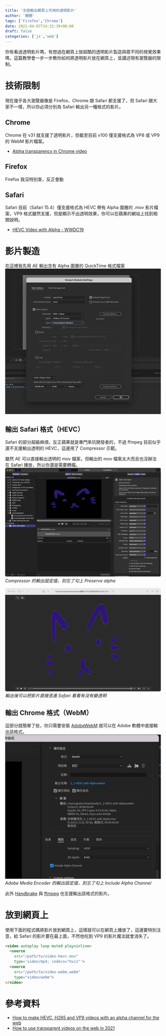 ```yaml
---
title: '怎麼輸出網頁上可用的透明影片'
author: '勝勝'
tags: ['Firefox','Chrome'] 
date: 2022-04-07T14:32:39+08:00
draft: false
categories: ['js','web']
---
```

你有看過透明影片嗎，有想過在網頁上放超酷的透明影片製造與眾不同的視覺效果嗎，這篇教學會一步一步教你如何將透明影片放在網頁上，並講述現有瀏覽器的限制。
# 技術限制
現在幾乎各大瀏覽器像是 Firefox、Chrome 跟 Safari 都支援了，但 Safari 跟大家不一樣，所以你必須分別為 Safari 輸出另一種格式的影片。 

## Chrome
Chrome 在 v31 就支援了透明影片，但截至目前 v100 僅支援格式為 VP8 或 VP9 的 WebM 影片檔案。
- [Alpha transparency in Chrome video](https://developer.chrome.com/blog/alpha-transparency-in-chrome-video/)
## Firefox
Firefox 我沒特別查，反正會動
## Safari
Safari 目前（Safari 15.4）僅支援格式為 HEVC 帶有 Alpha 圖層的 .mov 影片檔案，VP9 格式雖然支援，但是顯示不出透明效果，你可以在蘋果的網站上找到相關說明。
- [HEVC Video with Alpha - WWDC19](https://developer.apple.com/videos/play/wwdc2019/506/)
# 影片製造
在這裡我先用 AE 輸出含有 Alpha 圖層的 QuickTime 格式檔案
![](/img/2022-04-07_17.14.02.png)
## 輸出 Safari 格式（HEVC）
Safari 的部分超級麻煩，反正蘋果就是專門來坑開發者的，不過 ffmpeg 目前似乎還不支援輸出透明的 HEVC，這邊用了 Compressor 示範。

雖然 AE 可以直接輸出透明的 mov 檔案，但輸出的 mov 檔案太大而且也沒辦法在 Safari 播放，所以你還是需要轉檔。
![](/img/2022-04-07_17.17.02.png)
*Compressor 的輸出設定值，別忘了勾上 Preserve alpha*

![](/img/2022-04-07_17.18.02.png)
*輸出後可以把影片直接丟進 Safari 看看有沒有變透明*
## 輸出 Chrome 格式（WebM）
這部分就簡單了些，你只需要安裝 [AdobeWebM](https://github.com/fnordware/AdobeWebM) 就可以在 Adobe 軟體中直接輸出該格式。
![](/img/2022-04-07_16.50.53.jpg)
*Adobe Media Encoder 的輸出設定值，別忘了勾上 Include Alpha Channel*

此外 [Handbrake](https://handbrake.fr/downloads.php) 與 [ffmpeg](https://www.ffmpeg.org/download.html) 也支援輸出該格式的影片。
# 放到網頁上
使用下面的程式碼將影片放到網頁上，這樣就可以在網頁上播放了，這邊要特別注意，給 Safari 的影片要在最上面，不然他吃到 VP9 的影片魔法就會消失了。
```html 
<video autoplay loop muted playsinline>
  <source 
    src="/path/to/video-hevc.mov" 
    type='video/mp4; codecs="hvc1"'>
  <source 
    src="/path/to/video-webm.webm" 
    type="video/webm">
</video>
```
# 參考資料
- [How to make HEVC, H265 and VP9 videos with an alpha channel for the web](https://kitcross.net/hevc-web-video-alpha-channel/)
- [How to use transparent videos on the web in 2021](https://rotato.app/blog/transparent-videos-for-the-web)